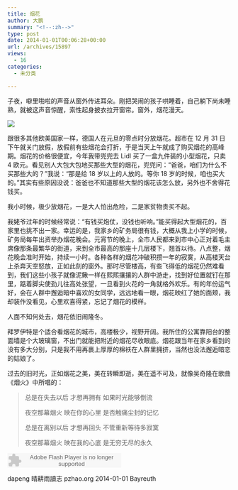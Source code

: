 ```yaml
---
title: 烟花
author: 大鹏
summary: "<!--:zh-->"
type: post
date: 2014-01-01T00:06:28+00:00
url: /archives/15897
views:
  - 16
categories:
  - 未分类

---
```

<!--:zh-->

子夜，噼里啪啦的声音从窗外传进耳朵。刚把哭闹的孩子哄睡着，自己躺下尚未睡熟，就被这声音惊醒，索性起身披衣拉开窗帘。窗外，烟花漫天。

![][1]

跟很多其他欧美国家一样，德国人在元旦的零点时分放烟花。超市在 12 月 31 日下午就关门放假，放假前有些烟花会打折，于是当天上午就成了购买烟花的高峰期。烟花的价格很便宜，今年我带兜兜去 Lidl 买了一盒九件装的小型烟花，只卖 4 欧元。看见别人大包大包地买那些大型的烟花，兜兜问：“爸爸，咱们为什么不买那些大的？”我说：“那是给 18 岁以上的人放的。等你 18 岁的时候，咱也买大的。”其实有些原因没说：爸爸也不知道那些大型的烟花该怎么放，另外也不舍得花钱买。

我小时候，极少放烟花，一是大人怕出危险，二是家贫物贵买不起。<!--:-->

<!--more-->

<!--:zh-->我姥爷过年的时候经常说：“有钱买炮仗，没钱也听响。”能买得起大型烟花的，百家里也挑不出一家。幸运的是，我家乡的矿务局很有钱，大概从我上小学的时候，矿务局每年出资举办烟花晚会。元宵节的晚上，全市人民都来到市中心正对着毛主席像那条最繁华的街道，来到全市最高的那座十几层楼下，翘首以待。八点整，烟花晚会准时开始，持续一小时。各种各样的烟花冲破积攒一年的寂寞，从高楼天台上杀奔天空怒放，正如此刻的窗外。那时尽管楼高，有些飞得低的烟花仍然难看到，我们这些小孩子就像泥鳅一样在熙熙攘攘的人群中游走，找到好位置就钉在那里，踮着脚尖使劲儿往高处张望，一旦看到火花的一角就格外欢乐。有的年份运气好，会在人群中邂逅暗中喜欢的女同学，远远地看一眼，烟花映红了她的面颊，我却装作没看见，心里欢喜得紧，忘记了烟花的模样。

人面不知何处去，烟花依旧闹隆冬。

拜罗伊特是个适合看烟花的城市，高楼极少，视野开阔。我所住的公寓靠阳台的整面墙是个大玻璃窗，不出门就能把附近的烟花尽收眼底。烟花跟当年在家乡看到的没有多大分别，只是我不用再裹上厚厚的棉袄在人群里拥挤，当然也没法邂逅暗恋的姑娘了。

过去的旧时光，正如烟花之美，美在转瞬即逝，美在遥不可及，就像吴奇隆在歌曲《烟火》中所唱的：

> 总是在失去以后 才想再拥有 如果时光能够倒流
> 
> 夜空那幕烟火 映在你的心里 是否触痛尘封的记忆
> 
> 总是在离别以后 才想再回头 不管重新等待多寂寞
> 
> 夜空那幕烟火 映在我的心底 是无穷无尽的永久

<embed src="http://www.xiami.com/widget/0_375693/singlePlayer.swf" type="application/x-shockwave-flash" width="257" height="33" wmode="transparent">
</embed>

dapeng 晴耕雨讀志 pzhao.org 2014-01-01 Bayreuth<!--:-->

 [1]: http://www.theexeterdaily.co.uk/sites/default/files/field/image/WP%20Fireworks%20Display.jpg
